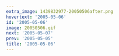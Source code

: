 ```yaml
---
extra_image: 1439832977-20050506after.png
hovertext: '2005-05-06'
id: '2005-05-06'
image: 20050506.gif
next: '2005-05-07'
prev: '2005-05-05'
title: '2005-05-06'
---
```

